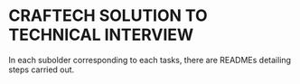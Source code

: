 # CRAFTECH SOLUTION TO TECHNICAL INTERVIEW
In each subolder corresponding to each tasks, there are READMEs detailing steps carried out.